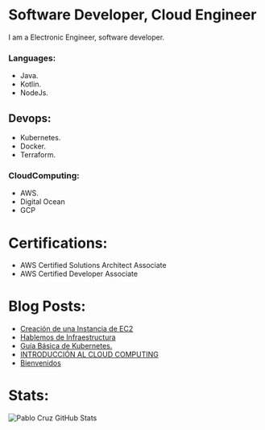 # Software Developer, Cloud Engineer

I am a Electronic Engineer, software developer. 

### Languages:
* Java.
* Kotlin.
* NodeJs.

## Devops:
* Kubernetes.
* Docker. 
* Terraform.

### CloudComputing: 
* AWS. 
* Digital Ocean 
* GCP

# Certifications:

* AWS Certified Solutions Architect Associate
* AWS Certified Developer Associate

# Blog Posts:
<!-- BLOG-POST-LIST:START -->
- [Creación de una Instancia de EC2](https://blog.pablo-cruz.com/creacion_instancia_ec2/)
- [Hablemos de Infraestructura](https://blog.pablo-cruz.com/hablemos-de-infraestructura/)
- [Guía Básica de Kubernetes.](https://blog.pablo-cruz.com/guia-basica-de-kubernetes/)
- [INTRODUCCIÓN AL CLOUD COMPUTING](https://blog.pablo-cruz.com/cloud-computing-intro/)
- [Bienvenidos](https://blog.pablo-cruz.com/bienvenidos/)
<!-- BLOG-POST-LIST:END -->

# Stats:

<img align="left" alt="Pablo Cruz GitHub Stats" src="https://github-readme-stats.codestackr.vercel.app/api?username=pablorcruh&show_icons=true&hide_border=true" />



